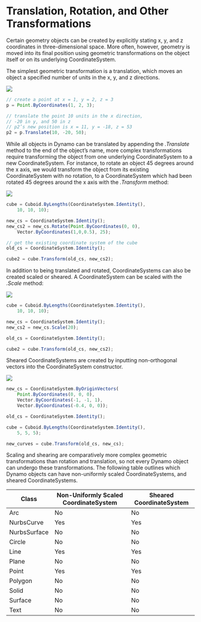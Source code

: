 # Translation, Rotation, and Other Transformations

Certain geometry objects can be created by explicitly stating x, y, and z coordinates in three-dimensional space. More often, however, geometry is moved into its final position using geometric transformations on the object itself or on its underlying CoordinateSystem.

The simplest geometric transformation is a translation, which moves an object a specified number of units in the x, y, and z directions.

![](../../.gitbook/assets/Transformations\_01.png)

```js
// create a point at x = 1, y = 2, z = 3
p = Point.ByCoordinates(1, 2, 3);

// translate the point 10 units in the x direction,
// -20 in y, and 50 in z
// p2’s new position is x = 11, y = -18, z = 53
p2 = p.Translate(10, -20, 50);
```

While all objects in Dynamo can be translated by appending the _.Translate_ method to the end of the object’s name, more complex transformations require transforming the object from one underlying CoordinateSystem to a new CoordinateSystem. For instance, to rotate an object 45 degrees around the x axis, we would transform the object from its existing CoordinateSystem with no rotation, to a CoordinateSystem which had been rotated 45 degrees around the x axis with the _.Transform_ method:

![](../../.gitbook/assets/Transformations\_02.png)

```js
cube = Cuboid.ByLengths(CoordinateSystem.Identity(),
    10, 10, 10);

new_cs = CoordinateSystem.Identity();
new_cs2 = new_cs.Rotate(Point.ByCoordinates(0, 0),
    Vector.ByCoordinates(1,0,0.5), 25);

// get the existing coordinate system of the cube
old_cs = CoordinateSystem.Identity();

cube2 = cube.Transform(old_cs, new_cs2);
```

In addition to being translated and rotated, CoordinateSystems can also be created scaled or sheared. A CoordinateSystem can be scaled with the _.Scale_ method:

![](../../.gitbook/assets/Transformations\_03.png)

```js
cube = Cuboid.ByLengths(CoordinateSystem.Identity(),
    10, 10, 10);

new_cs = CoordinateSystem.Identity();
new_cs2 = new_cs.Scale(20);

old_cs = CoordinateSystem.Identity();

cube2 = cube.Transform(old_cs, new_cs2);
```

Sheared CoordinateSystems are created by inputting non-orthogonal vectors into the CoordinateSystem constructor.

![](../../.gitbook/assets/Transformations\_04.png)

```js
new_cs = CoordinateSystem.ByOriginVectors(
    Point.ByCoordinates(0, 0, 0),
	Vector.ByCoordinates(-1, -1, 1),
	Vector.ByCoordinates(-0.4, 0, 0));

old_cs = CoordinateSystem.Identity();

cube = Cuboid.ByLengths(CoordinateSystem.Identity(), 
    5, 5, 5);

new_curves = cube.Transform(old_cs, new_cs);
```

Scaling and shearing are comparatively more complex geometric transformations than rotation and translation, so not every Dynamo object can undergo these transformations. The following table outlines which Dynamo objects can have non-uniformly scaled CoordinateSystems, and sheared CoordinateSystems.

| Class        | Non-Uniformly Scaled CoordinateSystem | Sheared CoordinateSystem |
| ------------ | ------------------------------------- | ------------------------ |
| Arc          | No                                    | No                       |
| NurbsCurve   | Yes                                   | Yes                      |
| NurbsSurface | No                                    | No                       |
| Circle       | No                                    | No                       |
| Line         | Yes                                   | Yes                      |
| Plane        | No                                    | No                       |
| Point        | Yes                                   | Yes                      |
| Polygon      | No                                    | No                       |
| Solid        | No                                    | No                       |
| Surface      | No                                    | No                       |
| Text         | No                                    | No                       |
